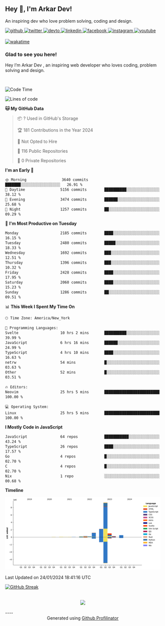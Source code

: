 ## Hey 👋, I'm Arkar Dev!  

An inspiring dev who love problem solving, coding and design.

<a href="https://github.com/Riley1101" target="_blank">
<img src=https://img.shields.io/badge/github-%2324292e.svg?&style=for-the-badge&logo=github&logoColor=white alt=github style="margin-bottom: 5px;" />
</a>
<a href="https://twitter.com/arkardev" target="_blank">
<img src=https://img.shields.io/badge/twitter-%2300acee.svg?&style=for-the-badge&logo=twitter&logoColor=white alt=twitter style="margin-bottom: 5px;" />
</a>
<a href="https://dev.to/riley1101" target="_blank">
<img src=https://img.shields.io/badge/dev.to-%2308090A.svg?&style=for-the-badge&logo=dev.to&logoColor=white alt=devto style="margin-bottom: 5px;" />
</a>
<a href="https://linkedin.com/in/arkar-kaung-myat" target="_blank">
<img src=https://img.shields.io/badge/linkedin-%231E77B5.svg?&style=for-the-badge&logo=linkedin&logoColor=white alt=linkedin style="margin-bottom: 5px;" />
</a>
<a href="https://www.facebook.com/riley.eileen.75" target="_blank">
<img src=https://img.shields.io/badge/facebook-%232E87FB.svg?&style=for-the-badge&logo=facebook&logoColor=white alt=facebook style="margin-bottom: 5px;" />
</a>
<a href="https://instagram.com/rileys1101" target="_blank">
<img src=https://img.shields.io/badge/instagram-%23000000.svg?&style=for-the-badge&logo=instagram&logoColor=white alt=instagram style="margin-bottom: 5px;" />
</a>
<a href="https://www.youtube.com/channel/UC_RfEQCC3gL2AzsFFAABikg" target="_blank">
<img src=https://img.shields.io/badge/youtube-%23EE4831.svg?&style=for-the-badge&logo=youtube&logoColor=white alt=youtube style="margin-bottom: 5px;" />
</a>  
  
[![wakatime](https://wakatime.com/badge/user/cf23b6e3-75f8-4c04-b0e3-273191c8d2ec.svg)](https://wakatime.com/@cf23b6e3-75f8-4c04-b0e3-273191c8d2ec)


### Glad to see you here!  
Hey I’m Arkar Dev , an inspiring web developer who loves coding, problem solving and design.

<br/>

<!--START_SECTION:waka-->
![Code Time](http://img.shields.io/badge/Code%20Time-909%20hrs%2054%20mins-blue)

![Lines of code](https://img.shields.io/badge/From%20Hello%20World%20I%27ve%20Written-15.3%20million%20lines%20of%20code-blue)

**🐱 My GitHub Data** 

> 📦 ? Used in GitHub's Storage 
 > 
> 🏆 181 Contributions in the Year 2024
 > 
> 🚫 Not Opted to Hire
 > 
> 📜 116 Public Repositories 
 > 
> 🔑 0 Private Repositories 
 > 
**I'm an Early 🐤** 

```text
🌞 Morning                3640 commits        ███████░░░░░░░░░░░░░░░░░░   26.91 % 
🌆 Daytime                5156 commits        ██████████░░░░░░░░░░░░░░░   38.12 % 
🌃 Evening                3474 commits        ██████░░░░░░░░░░░░░░░░░░░   25.68 % 
🌙 Night                  1257 commits        ██░░░░░░░░░░░░░░░░░░░░░░░   09.29 % 
```
📅 **I'm Most Productive on Tuesday** 

```text
Monday                   2185 commits        ████░░░░░░░░░░░░░░░░░░░░░   16.15 % 
Tuesday                  2480 commits        █████░░░░░░░░░░░░░░░░░░░░   18.33 % 
Wednesday                1692 commits        ███░░░░░░░░░░░░░░░░░░░░░░   12.51 % 
Thursday                 1396 commits        ███░░░░░░░░░░░░░░░░░░░░░░   10.32 % 
Friday                   2428 commits        ████░░░░░░░░░░░░░░░░░░░░░   17.95 % 
Saturday                 2060 commits        ████░░░░░░░░░░░░░░░░░░░░░   15.23 % 
Sunday                   1286 commits        ██░░░░░░░░░░░░░░░░░░░░░░░   09.51 % 
```


📊 **This Week I Spent My Time On** 

```text
🕑︎ Time Zone: America/New_York

💬 Programming Languages: 
Svelte                   10 hrs 2 mins       ██████████░░░░░░░░░░░░░░░   39.99 % 
JavaScript               6 hrs 16 mins       ██████░░░░░░░░░░░░░░░░░░░   24.99 % 
TypeScript               4 hrs 10 mins       ████░░░░░░░░░░░░░░░░░░░░░   16.63 % 
netrw                    54 mins             █░░░░░░░░░░░░░░░░░░░░░░░░   03.63 % 
Other                    52 mins             █░░░░░░░░░░░░░░░░░░░░░░░░   03.51 % 

🔥 Editors: 
Neovim                   25 hrs 5 mins       █████████████████████████   100.00 % 

💻 Operating System: 
Linux                    25 hrs 5 mins       █████████████████████████   100.00 % 
```

**I Mostly Code in JavaScript** 

```text
JavaScript               64 repos            ███████████░░░░░░░░░░░░░░   43.24 % 
TypeScript               26 repos            ████░░░░░░░░░░░░░░░░░░░░░   17.57 % 
Go                       4 repos             █░░░░░░░░░░░░░░░░░░░░░░░░   02.70 % 
C                        4 repos             █░░░░░░░░░░░░░░░░░░░░░░░░   02.70 % 
Nix                      1 repo              ░░░░░░░░░░░░░░░░░░░░░░░░░   00.68 % 
```



**Timeline**

![Lines of Code chart](https://raw.githubusercontent.com/Riley1101/Riley1101/main/assets/bar_graph.png)


 Last Updated on 24/01/2024 18:41:16 UTC
<!--END_SECTION:waka-->

[![GitHub Streak](https://streak-stats.demolab.com?user=Riley1101)](https://git.io/streak-stats)
  
<br/>  
<div align="center">
<img src="https://komarev.com/ghpvc/?username=Riley1101&&style=flat-square" align="center" />
</div>  
<br/>  
----
<div align="center">Generated using <a href="https://profilinator.rishav.dev/" target="_blank">Github Profilinator</a></div>

